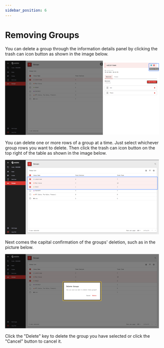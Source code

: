 ```yaml
---
sidebar_position: 6
---
```


# Removing Groups

You can delete a group through the information details panel by clicking the trash can icon button as shown in the image below.

![](/img/screenshots/website-application-usage/groups/removing-groups/removing-groups-1.png)

You can delete one or more rows of a group at a time. Just select whichever group rows you want to delete. Then click the trash can icon button on the top right of the table as shown in the image below.

![](/img/screenshots/website-application-usage/groups/removing-groups/removing-groups-2.png)

Next comes the capital confirmation of the groups' deletion, such as in the picture below.

![](/img/screenshots/website-application-usage/groups/removing-groups/removing-groups-3.png)

Click the "Delete" key to delete the group you have selected or click the "Cancel" button to cancel it.